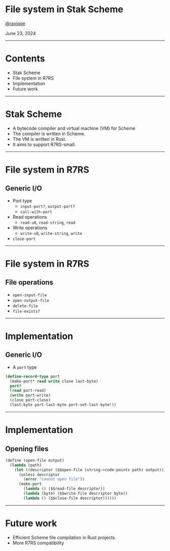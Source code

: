 # File system in Stak Scheme

[@raviqqe](https://github.com/raviqqe)

June 23, 2024

---

# Contents

- Stak Scheme
- File system in R7RS
- Implementation
- Future work

---

# Stak Scheme

- A bytecode compiler and virtual machine (VM) for Scheme
- The compiler is written in Scheme.
- The VM is written in Rust.
- It aims to support R7RS-small.

---

# File system in R7RS

## Generic I/O

- Port type
  - `input-port?`, `output-port?`
  - `call-with-port`
- Read operations
  - `read-u8`, `read-string`, `read`
- Write operations
  - `write-u8`, `write-string`, `write`
- `close-port`

---

# File system in R7RS

## File operations

- `open-input-file`
- `open-output-file`
- `delete-file`
- `file-exists?`

---

# Implementation

## Generic I/O

- A `port` type

```scheme
(define-record-type port
  (make-port* read write close last-byte)
  port?
  (read port-read)
  (write port-write)
  (close port-close)
  (last-byte port-last-byte port-set-last-byte!))
```

---

# Implementation

## Opening files

```scheme
(define (open-file output)
  (lambda (path)
    (let ((descriptor ($$open-file (string->code-points path) output)))
      (unless descriptor
        (error "cannot open file"))
      (make-port
        (lambda () ($$read-file descriptor))
        (lambda (byte) ($$write-file descriptor byte))
        (lambda () ($$close-file descriptor))))))
```

---

# Future work

- Efficient Scheme file compilation in Rust projects.
- More R7RS compatibility

